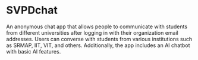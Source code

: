 # SVPDchat
An anonymous chat app that allows people to communicate with students from different universities after logging in with their organization email addresses. Users can converse with students from various institutions such as SRMAP, IIT, VIT, and others. Additionally, the app includes an AI chatbot with basic AI features.
